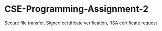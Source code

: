 # CSE-Programming-Assignment-2
Secure file transfer, Signed certificate verification, RSA certificate request
